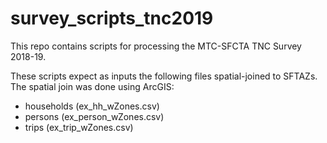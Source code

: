 # survey_scripts_tnc2019

This repo contains scripts for processing the MTC-SFCTA TNC Survey 2018-19.

These scripts expect as inputs the following files spatial-joined to SFTAZs.  The spatial join was done using ArcGIS:
 - households (ex_hh_wZones.csv)
 - persons (ex_person_wZones.csv)
 - trips (ex_trip_wZones.csv)
